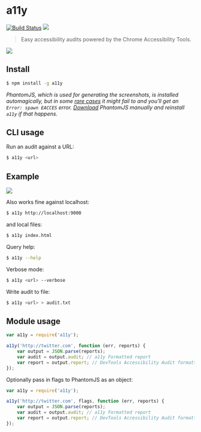 # a11y

[![Build Status](http://img.shields.io/travis/addyosmani/a11y/master.svg?style=flat)](https://travis-ci.org/addyosmani/a11y?style=flat) ![](http://img.shields.io/badge/unicorn-approved-ff69b4.svg?style=flat)

> Easy accessibility audits powered by the Chrome Accessibility Tools.

![](http://i.imgur.com/W3cfB0R.png)


## Install

```sh
$ npm install -g a11y
```

*PhantomJS, which is used for generating the screenshots, is installed automagically, but in some [rare cases](https://github.com/Obvious/phantomjs/issues/102) it might fail to and you'll get an `Error: spawn EACCES` error. [Download](http://phantomjs.org/download.html) PhantomJS manually and reinstall `a11y` if that happens.*


## CLI usage

Run an audit against a URL:

```sh
$ a11y <url>
```

## Example

![](http://i.imgur.com/52cHKKE.png)

Also works fine against localhost:

```sh
$ a11y http://localhost:9000
```

and local files:

```sh
$ a11y index.html
```

Query help:

```sh
$ a11y --help
```

Verbose mode:

```sh
$ a11y <url> --verbose
```

Write audit to file:

```sh
$ a11y <url> > audit.txt
```

## Module usage

```js
var a11y = require('a11y');

a11y('http://twitter.com', function (err, reports) {
    var output = JSON.parse(reports);
    var audit = output.audit; // a11y Formatted report
    var report = output.report; // DevTools Accessibility Audit formatted report
});
```

Optionally pass in flags to PhantomJS as an object:

```js
var a11y = require('a11y');

a11y('http://twitter.com', flags, function (err, reports) {
    var output = JSON.parse(reports);
    var audit = output.audit; // a11y Formatted report
    var report = output.report; // DevTools Accessibility Audit formatted report
});
```
